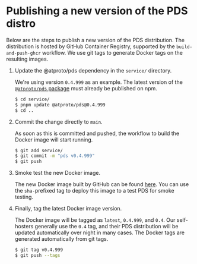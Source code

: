 # Publishing a new version of the PDS distro

Below are the steps to publish a new version of the PDS distribution. The distribution is hosted by GitHub Container Registry, supported by the `build-and-push-ghcr` workflow. We use git tags to generate Docker tags on the resulting images.

1. Update the @atproto/pds dependency in the `service/` directory.

    We're using version `0.4.999` as an example. The latest version of the [`@atproto/pds` package](https://www.npmjs.com/package/@atproto/pds) must already be published on npm.

    ```sh
    $ cd service/
    $ pnpm update @atproto/pds@0.4.999
    $ cd ..
    ```

2. Commit the change directly to `main`.

    As soon as this is committed and pushed, the workflow to build the Docker image will start running.

    ```sh
    $ git add service/
    $ git commit -m "pds v0.4.999"
    $ git push
    ```

3. Smoke test the new Docker image.

    The new Docker image built by GitHub can be found [here](https://raw.githubusercontent.com/hsrmk/pds/pkgs/container/pds). You can use the `sha-`prefixed tag to deploy this image to a test PDS for smoke testing.

4. Finally, tag the latest Docker image version.

    The Docker image will be tagged as `latest`, `0.4.999`, and `0.4`. Our self-hosters generally use the `0.4` tag, and their PDS distribution will be updated automatically over night in many cases. The Docker tags are generated automatically from git tags.

    ```sh
    $ git tag v0.4.999
    $ git push --tags
    ```
